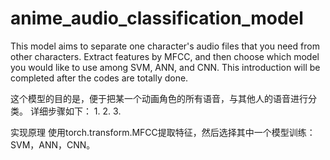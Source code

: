 # anime_audio_classification_model
This model aims to separate one character's audio files that you need from other characters.
Extract features by MFCC, and then choose which model you would like to use among SVM, ANN, and CNN.
This introduction will be completed after the codes are totally done.

这个模型的目的是，便于把某一个动画角色的所有语音，与其他人的语音进行分类。
详细步骤如下：
1.
2.
3.

实现原理
使用torch.transform.MFCC提取特征，然后选择其中一个模型训练：SVM，ANN，CNN。
